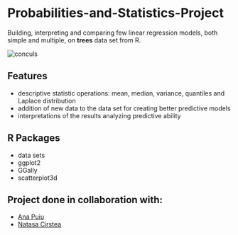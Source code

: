 # Probabilities-and-Statistics-Project

Building, interpreting and comparing few linear regression models, both simple and multiple, on **trees** data set from R.

![conculs](https://user-images.githubusercontent.com/56949829/75111256-80fa3b80-5640-11ea-967b-97a930a2b589.png)


## Features

- descriptive statistic operations: mean, median, variance, quantiles and Laplace distribution
- addition of new data to the data set for creating better predictive models
- interpretations of the results analyzing predictive ability

## R Packages

- data sets
- ggplot2
- GGally
- scatterplot3d

## Project done in collaboration with:

- [Ana Puiu](https://github.com/AMAPuiu)
- [Natasa Cirstea](https://github.com/Natasa-C)
